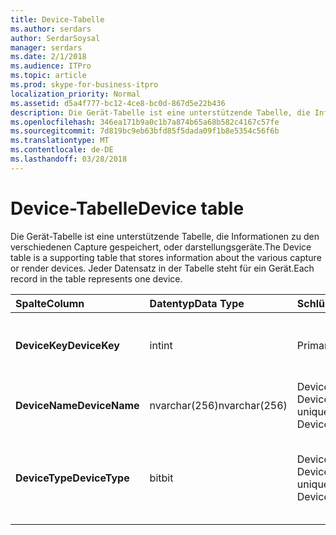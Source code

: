 ```yaml
---
title: Device-Tabelle
ms.author: serdars
author: SerdarSoysal
manager: serdars
ms.date: 2/1/2018
ms.audience: ITPro
ms.topic: article
ms.prod: skype-for-business-itpro
localization_priority: Normal
ms.assetid: d5a4f777-bc12-4ce8-bc0d-867d5e22b436
description: Die Gerät-Tabelle ist eine unterstützende Tabelle, die Informationen zu den verschiedenen Capture gespeichert, oder darstellungsgeräte. Jeder Datensatz in der Tabelle steht für ein Gerät.
ms.openlocfilehash: 346ea171b9a0c1b7a874b65a68b582c4167c57fe
ms.sourcegitcommit: 7d819bc9eb63bfd85f5dada09f1b8e5354c56f6b
ms.translationtype: MT
ms.contentlocale: de-DE
ms.lasthandoff: 03/28/2018
---
```

# <a name="device-table"></a><span data-ttu-id="17f85-104">Device-Tabelle</span><span class="sxs-lookup"><span data-stu-id="17f85-104">Device table</span></span>
 
<span data-ttu-id="17f85-105">Die Gerät-Tabelle ist eine unterstützende Tabelle, die Informationen zu den verschiedenen Capture gespeichert, oder darstellungsgeräte.</span><span class="sxs-lookup"><span data-stu-id="17f85-105">The Device table is a supporting table that stores information about the various capture or render devices.</span></span> <span data-ttu-id="17f85-106">Jeder Datensatz in der Tabelle steht für ein Gerät.</span><span class="sxs-lookup"><span data-stu-id="17f85-106">Each record in the table represents one device.</span></span>
  
|<span data-ttu-id="17f85-107">**Spalte**</span><span class="sxs-lookup"><span data-stu-id="17f85-107">**Column**</span></span>|<span data-ttu-id="17f85-108">**Datentyp**</span><span class="sxs-lookup"><span data-stu-id="17f85-108">**Data Type**</span></span>|<span data-ttu-id="17f85-109">**Schlüssel/Index**</span><span class="sxs-lookup"><span data-stu-id="17f85-109">**Key/Index**</span></span>|<span data-ttu-id="17f85-110">**Details**</span><span class="sxs-lookup"><span data-stu-id="17f85-110">**Details**</span></span>|
|:-----|:-----|:-----|:-----|
|<span data-ttu-id="17f85-111">**DeviceKey**</span><span class="sxs-lookup"><span data-stu-id="17f85-111">**DeviceKey**</span></span> <br/> |<span data-ttu-id="17f85-112">int</span><span class="sxs-lookup"><span data-stu-id="17f85-112">int</span></span>  <br/> |<span data-ttu-id="17f85-113">Primary</span><span class="sxs-lookup"><span data-stu-id="17f85-113">Primary</span></span>  <br/> |<span data-ttu-id="17f85-114">Eindeutige Zahl, die dieses Gerät identifiziert.</span><span class="sxs-lookup"><span data-stu-id="17f85-114">Unique number identifying this device.</span></span>  <br/> |
|<span data-ttu-id="17f85-115">**DeviceName**</span><span class="sxs-lookup"><span data-stu-id="17f85-115">**DeviceName**</span></span> <br/> |<span data-ttu-id="17f85-116">nvarchar(256)</span><span class="sxs-lookup"><span data-stu-id="17f85-116">nvarchar(256)</span></span>  <br/> |<span data-ttu-id="17f85-117">DeviceName + DeviceType ist unique</span><span class="sxs-lookup"><span data-stu-id="17f85-117">DeviceName + DeviceType is unique</span></span>  <br/> |<span data-ttu-id="17f85-118">Name des Aufnahmegeräts.</span><span class="sxs-lookup"><span data-stu-id="17f85-118">Device name.</span></span>  <br/> |
|<span data-ttu-id="17f85-119">**DeviceType**</span><span class="sxs-lookup"><span data-stu-id="17f85-119">**DeviceType**</span></span> <br/> |<span data-ttu-id="17f85-120">bit</span><span class="sxs-lookup"><span data-stu-id="17f85-120">bit</span></span>  <br/> |<span data-ttu-id="17f85-121">DeviceName + DeviceType ist unique</span><span class="sxs-lookup"><span data-stu-id="17f85-121">DeviceName + DeviceType is unique</span></span>  <br/> |<span data-ttu-id="17f85-122">Gerätetyp.</span><span class="sxs-lookup"><span data-stu-id="17f85-122">Device type.</span></span> <span data-ttu-id="17f85-123">1 ist ein Aufnahmegerät, 0 ist eine darstellungsgerät.</span><span class="sxs-lookup"><span data-stu-id="17f85-123">1 is a capture device, 0 is a render device.</span></span>  <br/> |
   

